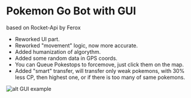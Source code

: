 # Pokemon Go Bot with GUI
based on Rocket-Api by Ferox

- Reworked UI part.
- Reworked "movement" logic, now more accurate.
- Added humanization of algorythm.
- Added some random data in GPS coords.
- You can Queue Pokestops to forcemove, just click them on the map.
- Added "smart" transfer, will transfer only weak pokemons, with 30% less CP, then highest one, or if there is too many of same pokemons.

![alt GUI example](http://i.imgur.com/MxnEgQO.png)


